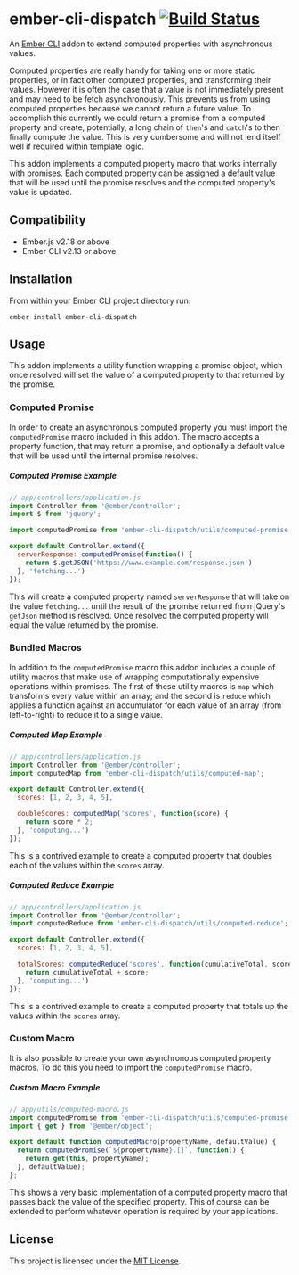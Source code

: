 # ember-cli-dispatch [![Build Status](https://travis-ci.org/tomasbasham/ember-cli-dispatch.svg?branch=master)](https://travis-ci.org/tomasbasham/ember-cli-dispatch)

An [Ember CLI](https://ember-cli.com/) addon to extend computed properties with
asynchronous values.

Computed properties are really handy for taking one or more static properties,
or in fact other computed properties, and transforming their values. However it
is often the case that a value is not immediately present and may need to be
fetch asynchronously. This prevents us from using computed properties because
we cannot return a future value. To accomplish this currently we could return a
promise from a computed property and create, potentially, a long chain of
`then`'s and `catch`'s to then finally compute the value. This is very
cumbersome and will not lend itself well if required within template logic.

This addon implements a computed property macro that works internally with
promises. Each computed property can be assigned a default value that will be
used until the promise resolves and the computed property's value is updated.

## Compatibility

* Ember.js v2.18 or above
* Ember CLI v2.13 or above

## Installation

From within your Ember CLI project directory run:
```
ember install ember-cli-dispatch
```

## Usage

This addon implements a utility function wrapping a promise object, which once
resolved will set the value of a computed property to that returned by the
promise.

### Computed Promise

In order to create an asynchronous computed property you must import the
`computedPromise` macro included in this addon. The macro accepts a property
function, that may return a promise, and optionally a default value that will
be used until the internal promise resolves.

##### Computed Promise Example

```JavaScript
// app/controllers/application.js
import Controller from '@ember/controller';
import $ from 'jquery';

import computedPromise from 'ember-cli-dispatch/utils/computed-promise';

export default Controller.extend({
  serverResponse: computedPromise(function() {
    return $.getJSON('https://www.example.com/response.json')
  }, 'fetching...')
});
```

This will create a computed property named `serverResponse` that will take on
the value `fetching...` until the result of the promise returned from jQuery's
`getJson` method is resolved. Once resolved the computed property will equal
the value returned by the promise.

### Bundled Macros

In addition to the `computedPromise` macro this addon includes a couple of
utility macros that make use of wrapping computationally expensive operations
within promises. The first of these utility macros is `map` which transforms
every value within an array; and the second is `reduce` which applies a
function against an accumulator for each value of an array (from left-to-right)
to reduce it to a single value.

##### Computed Map Example

```JavaScript
// app/controllers/application.js
import Controller from '@ember/controller';
import computedMap from 'ember-cli-dispatch/utils/computed-map';

export default Controller.extend({
  scores: [1, 2, 3, 4, 5],

  doubleScores: computedMap('scores', function(score) {
    return score * 2;
  }, 'computing...')
});
```

This is a contrived example to create a computed property that doubles each of
the values within the `scores` array.

##### Computed Reduce Example

```JavaScript
// app/controllers/application.js
import Controller from '@ember/controller';
import computedReduce from 'ember-cli-dispatch/utils/computed-reduce';

export default Controller.extend({
  scores: [1, 2, 3, 4, 5],

  totalScores: computedReduce('scores', function(cumulativeTotal, score) {
    return cumulativeTotal + score;
  }, 'computing...')
});
```

This is a contrived example to create a computed property that totals up the
values within the `scores` array.

### Custom Macro

It is also possible to create your own asynchronous computed property macros.
To do this you need to import the `computedPromise` macro.

##### Custom Macro Example

```JavaScript
// app/utils/computed-macro.js
import computedPromise from 'ember-cli-dispatch/utils/computed-promise';
import { get } from '@ember/object';

export default function computedMacro(propertyName, defaultValue) {
  return computedPromise(`${propertyName}.[]`, function() {
    return get(this, propertyName);
  }, defaultValue);
};
```

This shows a very basic implementation of a computed property macro that passes
back the value of the specified property. This of course can be extended to
perform whatever operation is required by your applications.

## License

This project is licensed under the [MIT License](LICENSE.md).
